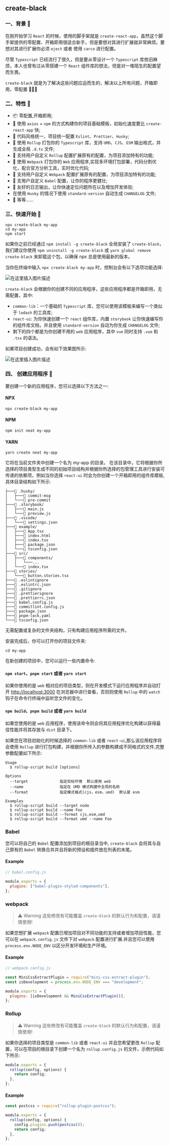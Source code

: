 ## create-black

### 一、背景 📖

在刚开始学习 `React` 的时候，使用的脚手架就是 `create-react-app`，虽然这个脚手架提供的零配置、开箱即用很适合新手，但是要想对其进行扩展就非常麻烦。要想对其进行扩展你必须 `eject` 或者 使用 `carco` 进行配置。

尽管 `Typescript` 已经流行了很久，但是要从零设计一个 `Typescript` 库依旧麻烦，本人也曾有过从零搭建一个 `React` 组件库的想法，但是对一堆陌生的配置望而生畏。

`create-black` 就是为了解决这些问题应运而生的，解决以上所有问题，开箱即用，零配置 🚀🚀🚀

### 二、特性 🧰

- 📦 零配置,开箱即用;
- 🚀 使用 `axios` + `npm` 的方式构建你的项目基础模板，初始化速度要比 `create-react-app` 快;
- 💯 代码风格统一，项目统一配置 `Eslint`、`Prettier`、`Husky`;
- 🥂 使用 `Rollup` 打包你的 `Typescript` 库，支持 `UMD`、`CJS`、`ESM` 输出格式，并生成全局 `.d.ts` 文件;
- 🍻 支持用户自定义 `Rollup` 配置扩展原有的配置，为项目添加特有的功能;
- 🥂 使用 `Webpack` 打包你的 `Web` 应用程序,实现多环境打包部署，代码分割优化，配合官方分析工具，实时优化代码;
- 🍻 支持用户自定义 `Webpack` 配置扩展原有的配置，为项目添加特有的功能;
- 🎯 支用户自定义 `Babel` 配置，让你的程序更健壮;
- 📕 友好的日志输出，让你快速定位问题所在以及增加开发体验;
- 在使用 `Husky` 的情况下使用 `standard-version` 自动生成 `CHANGELOG` 文件;
- 🔸 等等......

### 三、快速开始 🚩

```
npx create-black my-app
cd my-app
npm start
```

如果你之前已经通过 `npm install -g create-black` 全局安装了 `create-black`，我们建议你使用 `npm uninstall -g create-black` 或 `yarn global remove create-black` 来卸载这个包，以确保 npx 总是使用最新的版本。

当你在终端中输入 `npx create-black my-app` 时，控制台会有以下选项功能选择:

![在这里插入图片描述](https://p3-juejin.byteimg.com/tos-cn-i-k3u1fbpfcp/b1423eca147545c698bec5b7f30f2da2~tplv-k3u1fbpfcp-zoom-1.image)

`create-black` 会根据你的创建不同的应用程序，这些应用程序都是开箱即用，无需配置，其中:

- `common-lib`：一个基础的 `Typescript` 库，您可以使用该模板来编写一个类似于 `lodash` 的工具库;
- `react-ui`: 为你快速创建一个 `react` 组件库，内置 `storybook` 让你快速编写你的组件库文档，并且使用 `standard-version` 自动为你生成 `CHANGELOG` 文件;
- 剩下的四个都是为你创建不用的 `web` 应用程序，其中 `vue` 同时支持 `.vue` 和 `.tsx` 的语法。

如果项目创建成功，会有如下效果图所示:

![在这里插入图片描述](https://p3-juejin.byteimg.com/tos-cn-i-k3u1fbpfcp/fe46e77448d54c14aebf4557db949883~tplv-k3u1fbpfcp-zoom-1.image)


### 四、 创建应用程序 📕

要创建一个新的应用程序，您可以选择以下方法之一:

#### NPX

```
npx create-black my-app
```

#### NPM

```
npm init neat my-app
```

#### YARN

```
yarn create neat my-app
```

它将在当前文件夹中创建一个名为 my-app 的目录。
在该目录中，它将根据你所选择的项目类型生成不同的初始项目结构并根据你所选择的包管理工具进行安装可传递的依赖项，例如当你选择 `react-ui` 时会为你创建一个开箱即用的组件库模板,具体目录结构如下所示:

```
├───📁 .husky/
│   ├───📄 commit-msg
│   └───📄 pre-commit
├───📁 .storybook/
│   ├───📄 main.js
│   └───📄 preview.js
├───📁 .vscode/
│   └───📄 settings.json
├───📁 example/
│   ├───📄 App.tsx
│   ├───📄 index.html
│   ├───📄 index.tsx
│   ├───📄 package.json
│   └───📄 tsconfig.json
├───📁 src/
│   ├───📁 components/
│   │   └───...
│   └───📄 index.tsx
├───📁 stories/
│   └───📄 button.stories.tsx
├───📄 .eslintignore
├───📄 .eslintrc.json
├───📄 .gitignore
├───📄 .prettierignore
├───📄 .prettierrc.json
├───📄 babel.config.js
├───📄 commitlint.config.js
├───📄 package.json
├───📄 pnpm-lock.yaml
└───📄 tsconfig.json
```

无需配置或复杂的文件夹结构，只有构建应用程序所需的文件。

安装完成后，你可以打开你的项目文件夹:

```
cd my-app
```

在新创建的项目中，您可以运行一些内置命令:

#### `npm start`、`pnpm start` 或者 `yarn start`

如果你使用的是 `web` 相对应的项目类型，则在开发模式下运行应用程序并自动打开 [http://localhost:3000](http://localhost:3000) 在浏览器中进行查看，否则则使用 `Rollup` 中的 `watch` 钩子在命令行终端中监听您文件的变化。

#### `npm build`、`pnpm build` 或者 `yarn build`

如果您使用的是 `web` 应用程序，使用该命令则会将其应用程序优化构建以获得最佳性能并将其存放与 `dist` 目录下。

如果您在项目初始化的时候选择的 `common-lib` 或者 `react-ui`,那么该应用程序将会使用 `Rollup` 进行打包构建，并根据你所传入的参数构建成不同格式的文件,完整参数配置如下所示:

```
Usage
  $ rollup-script build [options]

Options
  --target              指定目标环境  默认使用 web
  --name                指定在 UMD 模式构建中全局的名称
  --format              指定模式格式(cjs，esm，umd)  默认是 esm

Examples
  $ rollup-script build --target node
  $ rollup-script build --name Foo
  $ rollup-script build --format cjs,esm,umd
  $ rollup-script build --format umd --name Foo
```

### Babel

您可以将自己的 `Babel` 配置添加到项目的根目录当中, `create-black` 会将其与自己原有的 `Babel` 转换合并并且将新的预设和插件放在列表的末尾。

#### Example

```js
// babel.config.js

module.exports = {
  plugins: ["babel-plugin-styled-components"],
};
```

### webpack

> ⚠️ Warning
> 这些修改有可能覆盖 `create-black` 的默认行为和配置，请谨慎使用!

如果您想扩展 `webpack` 配置已增加项目对不同功能的支持或者增加项目性能，您可以在 `webpack.config.js` 文件下对 `webpack` 配置进行扩展.并且您可以使用 `process.env.NODE_ENV` 以区分开发环境和生产环境。

#### Example

```js
// webpack.config.js

const MiniCssExtractPlugin = require("mini-css-extract-plugin");
const isDevelopment = process.env.NODE_ENV === "development";

module.exports = {
  plugins: [isDevelopment && MiniCssExtractPlugin()],
};
```

### Rollup

> ⚠️ Warning
> 这些修改有可能覆盖 `create-black` 的默认行为和配置，请谨慎使用!

如果你选择的项目类型是 `common-lib` 或者 `react-ui` 并且您希望更改 `Rollup` 配置，可以在项目的根目录下创建一个名为 `rollup.config.js` 的文件，示例代码如下所示:

```js
module.exports = {
  rollup(config, options) {
    return config;
  },
};
```

#### Example

```js
const postcss = require("rollup-plugin-postcss");

module.exports = {
  rollup(config, options) {
    config.plugins.push(postcss());
    return config;
  },
};
```

